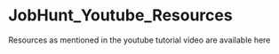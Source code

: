 # JobHunt_Youtube_Resources
Resources as mentioned in the youtube tutorial video are available here
